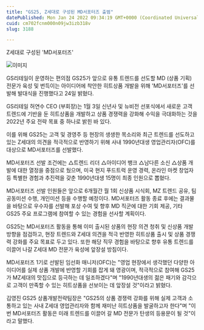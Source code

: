 ```yaml
---
title: "GS25, Z세대로 구성된 MD서포터즈 출범"
datePublished: Mon Jan 24 2022 09:34:19 GMT+0000 (Coordinated Universal Time)
cuid: cm702fcnm000n09jw3izb318v
slug: 3188

---
```



Z세대로 구성된 'MD서포터즈'

![이미지](https://cdn.hashnode.com/res/hashnode/image/upload/v1739253160025/037b5284-bb2f-481d-ad15-650333e61ea9.jpeg)

GS리테일이 운영하는 편의점 GS25가 앞으로 유통 트렌드를 선도할 MD (상품 기획) 전문가 육성 및 번득이는 아이디어에 착안한 히트상품 개발을 위해 'MD서포터즈'를 선발해 발대식을 진행했다고 24일 밝혔다.

GS리테일 허연수 CEO (부회장)는 1월 3일 신년사 및 뉴비전 선포식에서 새로운 고객 트렌드에 기반을 둔 히트상품을 개발하고 상품 경쟁력을 강화해 수익을 극대화하는 것을 2022년 주요 전략 목표 중 하나로 밝힌 바 있다.

이를 위해 GS25는 고객 및 경영주 등 현장의 생생한 목소리와 최근 트렌드를 선도하고 있는 Z세대의 의견을 적극적으로 반영하기 위해 사내 1990년대생 영업관리자(OFC)를 대상으로 MD서포터즈를 선발했다.

MD서포터즈 선발 조건에는 △트렌드 리더 △아이디어 뱅크 △남다른 소신 △상품 개발에 대한 열정을 중점으로 뒀으며, 미국 현지 푸드트럭 운영 경력, 온라인 마켓 창업자 등 특별한 경험과 추진력을 갖춘 1990년대생 15명이 최종 인원으로 뽑혔다.

MD서포터즈 선발 인원들은 앞으로 6개월간 월 1회 신상품 시식회, MZ 트렌드 공유, 팀 공동미션 수행, 개인미션 등을 수행할 예정이다. MD서포터즈 활동 종료 후에는 결과물을 바탕으로 우수자를 선발해 포상 수여 및 향후 MD 직군에 대한 기회 제공, 기타 GS25 주요 프로그램에 참여할 수 있는 경험을 선사할 계획이다.

GS25는 MD서포터즈 활동을 통해 이미 출시된 상품의 현장 의견 청취 및 신상품 개발 방향을 점검하고, 현장 트렌드와 Z세대 의견을 적극 반영한 히트상품 출시 및 상품 경쟁력 강화를 주요 목표로 두고 있다. 또한 해당 직무 경험을 바탕으로 향후 유통 트렌드를 이끌어 나갈 Z세대 MD 전문가 육성에 앞장설 방침이다.

MD서포터즈 1기로 선발된 임선화 매니저(OFC)는 "영업 현장에서 생각했던 다양한 아이디어를 실제 상품 개발에 반영할 기회를 잡게 돼 영광이며, 적극적으로 참여해 GS25가 MZ세대의 맛집으로 등극하는 데 일조하겠다"며 "1990년대생의 젊은 패기와 감각으로 고객이 만족할 수 있는 히트상품을 선보이는 데 앞장설 것"이라고 밝혔다.

김영진 GS25 상품개발전략팀장은 "GS25의 상품 경쟁력 강화를 위해 실제 고객과 소통하고 있는 사내 Z세대 영업관리자와 함께 재미난 히트상품을 발굴하고자 한다"며 "이번 MD서포터즈 활동은 미래 트렌드를 이끌어 갈 MD 전문가 탄생의 등용문이 될 것"이라고 말했다.